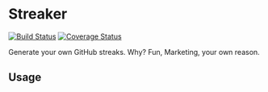 # Streaker

[![Build Status](https://travis-ci.org/aldialimucaj/Streaker.svg?branch=master)](https://travis-ci.org/aldialimucaj/Streaker)
[![Coverage Status](https://coveralls.io/repos/aldialimucaj/Streaker/badge.svg?branch=master&service=github)](https://coveralls.io/github/aldialimucaj/Streaker?branch=master)


Generate your own GitHub streaks. Why? Fun, Marketing, your own reason.

## Usage